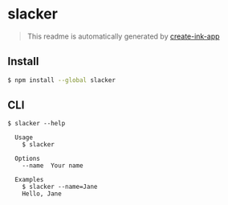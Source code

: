 # slacker

> This readme is automatically generated by [create-ink-app](https://github.com/vadimdemedes/create-ink-app)


## Install

```bash
$ npm install --global slacker
```


## CLI

```
$ slacker --help

  Usage
    $ slacker

  Options
    --name  Your name

  Examples
    $ slacker --name=Jane
    Hello, Jane
```
